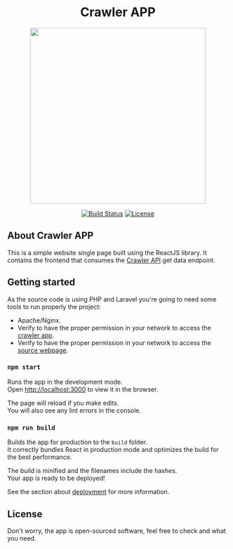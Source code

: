 
<h1 align="center">Crawler APP</h1>

<p align="center"><a href="https://reactjs.org/" target="_blank"><img src="https://camo.githubusercontent.com/d2ab6414702b4e5de59b4ce62a9b8ed5cbbf5416298c7fdb1e1d4902121bdd10/68747470733a2f2f766963746f72766870672e6769746875622e696f2f6d696e69637572736f2d72656163742e6a732f736c696465732f696d672f6c6f676f2e706e67" width="400"></a></p>

<p align="center">
<a href="https://travis-ci.org/laravel/framework"><img src="https://travis-ci.org/laravel/framework.svg" alt="Build Status"></a>
<a href="https://packagist.org/packages/laravel/framework"><img src="https://img.shields.io/packagist/l/laravel/framework" alt="License"></a>
</p>

## About Crawler APP

This is a simple website single page built using the ReactJS library. It contains the frontend that consumes the [Crawler API](https://cryptic-badlands-15292.herokuapp.com/getData) get data endpoint.

## Getting started

As the source code is using PHP and Laravel you're going to need some tools to run properly the project:
- Apache/Nginx.
- Verify to have the proper permission in your network to access the [crawler app](https://tentreecrowlerapp.herokuapp.com/).
- Verify to have the proper permission in your network to access the [source webpage](https://tentreem.mywhc.ca/devtest/products/).


### `npm start`

Runs the app in the development mode.\
Open [http://localhost:3000](http://localhost:3000) to view it in the browser.

The page will reload if you make edits.\
You will also see any lint errors in the console.

### `npm run build`

Builds the app for production to the `build` folder.\
It correctly bundles React in production mode and optimizes the build for the best performance.

The build is minified and the filenames include the hashes.\
Your app is ready to be deployed!

See the section about [deployment](https://facebook.github.io/create-react-app/docs/deployment) for more information.

## License

Don't worry, the app is open-sourced software, feel free to check and what you need.
